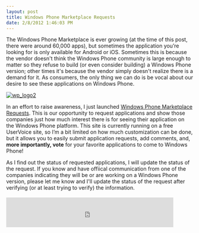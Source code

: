 ```yaml
---
layout: post
title: Windows Phone Marketplace Requests
date: 2/8/2012 1:46:03 PM
---
```


The Windows Phone Marketplace is ever growing (at the time of this post, there were around 60,000 apps), but sometimes the application you’re looking for is only available for Android or iOS. Sometimes this is because the vendor doesn't think the Windows Phone community is large enough to matter so they refuse to build (or even consider building) a Windows Phone version; other times it's because the vendor simply doesn't realize there is a demand for it. As consumers, the only thing we can do is be vocal about our desire to see these applications on Windows Phone.

[![wp_logo2](http://gwb.blob.core.windows.net/sdorman/Windows-Live-Writer/b2f0c68208c6_C081/wp_logo2_3.png "wp_logo2")](http://wprequests.uservoice.com/)

In an effort to raise awareness, I just launched [Windows Phone Marketplace Requests](http://wprequests.uservoice.com/). This is our opportunity to request applications and show those companies just how much interest there is for seeing their application on the Windows Phone platform. This site is currently running on a free UserVoice site, so I’m a bit limited on how much customization can be done, but it allows you to easily submit application requests, add comments, and, **more importantly, vote** for your favorite applications to come to Windows Phone!

As I find out the status of requested applications, I will update the status of the request. If you know and have offiical communication from one of the companies indicating they will be or are working on a Windows Phone version, please let me know and I'll update the status of the request after verifying (or at least trying to verify) the information.

<div style="PADDING-BOTTOM: 4px; MARGIN: 0px; PADDING-LEFT: 0px; PADDING-RIGHT: 0px; FLOAT: none; PADDING-TOP: 4px" class="wlWriterHeaderFooter"><iframe style="BORDER-BOTTOM: medium none; BORDER-LEFT: medium none; WIDTH: 450px; HEIGHT: 80px; BORDER-TOP: medium none; BORDER-RIGHT: medium none" src="http://www.facebook.com/widgets/like.php?href=http://geekswithblogs.net/sdorman/archive/2012/02/08/windows-phone-marketplace-requests.aspx" frameborder="0" scrolling="no"></iframe></div>
